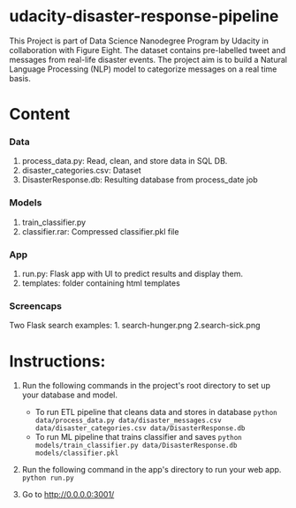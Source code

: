 # udacity-disaster-response-pipeline
This Project is part of Data Science Nanodegree Program by Udacity in collaboration with Figure Eight. The dataset contains pre-labelled tweet and messages from real-life disaster events. The project aim is to build a Natural Language Processing (NLP) model to categorize messages on a real time basis.

# Content
### Data
1. process_data.py: Read, clean, and store data in SQL DB.
2. disaster_categories.csv: Dataset
3. DisasterResponse.db: Resulting database from process_date job

### Models
1. train_classifier.py
2. classifier.rar: Compressed classifier.pkl file

### App
1. run.py: Flask app with UI to predict results and display them.
2. templates: folder containing html templates

### Screencaps
Two Flask search examples: 1. search-hunger.png 2.search-sick.png

# Instructions:
1. Run the following commands in the project's root directory to set up your database and model.

    - To run ETL pipeline that cleans data and stores in database
        `python data/process_data.py data/disaster_messages.csv data/disaster_categories.csv data/DisasterResponse.db`
    - To run ML pipeline that trains classifier and saves
        `python models/train_classifier.py data/DisasterResponse.db models/classifier.pkl`

2. Run the following command in the app's directory to run your web app.
    `python run.py`

3. Go to http://0.0.0.0:3001/
